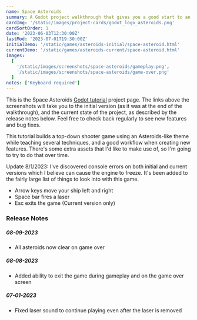 ```yaml
---
name: Space Asteroids
summary: A Godot project walkthrough that gives you a good start to an Asteroids-like arcade shooter
cardImg: '/static/images/project-cards/godot_logo_asteroids.png'
cardSortOrder: 1
date: '2023-06-03T12:30:00Z'
lastMod: '2023-07-01T19:30:00Z'
initialDemo: '/static/games/asteroids-initial/space-asteroid.html'
currentDemo: '/static/games/asteroids-current/space-asteroid.html'
images:
  [
    '/static/images/screenshots/space-asteroids/gameplay.png',
    '/static/images/screenshots/space-asteroids/game-over.png'
  ]
notes: ['Keyboard required']
---
```


This is the Space Asteroids [Godot tutorial][1] project page. The links above the screenshots will take you to the
initial version (as it was at the end of the walkthrough), and the current state of the project, as described by the
release notes below. Feel free to check back regularly to see new features and bug fixes.

This tutorial builds a top-down shooter game using an Asteroids-like theme while teaching several techniques, and a
good workflow when creating new features. There's some extra assets that I'd like to make use of, so I'm going to try
to do that over time.

Update 8/1/2023: I've discovered console errors on both initial and current versions which I believe can cause the
engine to freeze. It's been added to the fairly large list of things to look into with this game.

- Arrow keys move your ship left and right
- Space bar fires a laser
- Esc exits the game (Current version only)

### Release Notes

##### 08-09-2023

- All asteroids now clear on game over

##### 08-08-2023

- Added ability to exit the game during gameplay and on the game over screen

##### 07-01-2023

- Fixed laser sound to continue playing even after the laser is removed

[1]: https://www.codingkaiju.com/tutorials/space-asteroid-arcade-shooter/
